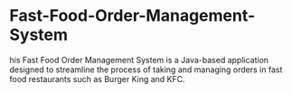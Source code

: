 # Fast-Food-Order-Management-System
his Fast Food Order Management System is a Java-based application designed to streamline the process of taking and managing orders in fast food restaurants such as Burger King and KFC. 
